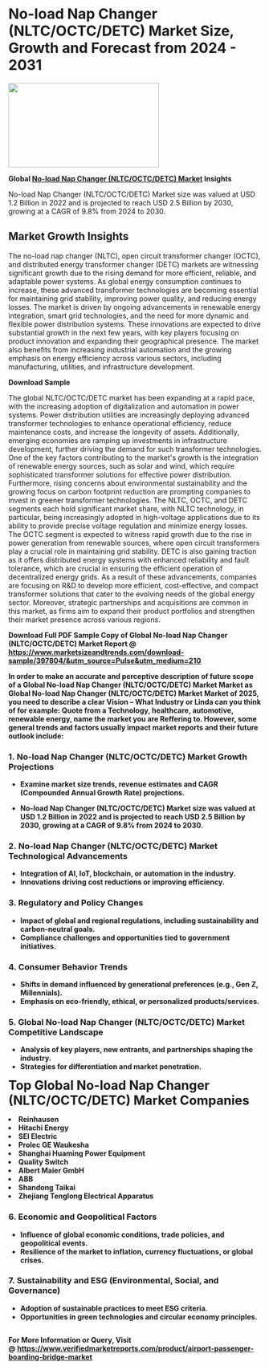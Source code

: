 <H1>No-load Nap Changer (NLTC/OCTC/DETC) Market Size, Growth and Forecast from 2024 - 2031</H1><img class="aligncenter size-medium wp-image-584254" src="https://thirdeyenews.in/wp-content/uploads/2024/09/Global-Market-Research-300x168.jpeg" alt="" width="300" height="168" /><p><strong>Global&nbsp;<a href="https://www.marketsizeandtrends.com/download-sample/397804/&amp;utm_source=Pulse&amp;utm_medium=210">No-load Nap Changer (NLTC/OCTC/DETC) Market</a> Insights</strong></p><p>No-load Nap Changer (NLTC/OCTC/DETC) Market size was valued at USD 1.2 Billion in 2022 and is projected to reach USD 2.5 Billion by 2030, growing at a CAGR of 9.8% from 2024 to 2030.</p><p><h2>Market Growth Insights</h2> <p>The no-load nap changer (NLTC), open circuit transformer changer (OCTC), and distributed energy transformer changer (DETC) markets are witnessing significant growth due to the rising demand for more efficient, reliable, and adaptable power systems. As global energy consumption continues to increase, these advanced transformer technologies are becoming essential for maintaining grid stability, improving power quality, and reducing energy losses. The market is driven by ongoing advancements in renewable energy integration, smart grid technologies, and the need for more dynamic and flexible power distribution systems. These innovations are expected to drive substantial growth in the next few years, with key players focusing on product innovation and expanding their geographical presence. The market also benefits from increasing industrial automation and the growing emphasis on energy efficiency across various sectors, including manufacturing, utilities, and infrastructure development.</p> <p><strong>Download Sample</strong></p> <p>The global NLTC/OCTC/DETC market has been expanding at a rapid pace, with the increasing adoption of digitalization and automation in power systems. Power distribution utilities are increasingly deploying advanced transformer technologies to enhance operational efficiency, reduce maintenance costs, and increase the longevity of assets. Additionally, emerging economies are ramping up investments in infrastructure development, further driving the demand for such transformer technologies. One of the key factors contributing to the market's growth is the integration of renewable energy sources, such as solar and wind, which require sophisticated transformer solutions for effective power distribution. Furthermore, rising concerns about environmental sustainability and the growing focus on carbon footprint reduction are prompting companies to invest in greener transformer technologies. The NLTC, OCTC, and DETC segments each hold significant market share, with NLTC technology, in particular, being increasingly adopted in high-voltage applications due to its ability to provide precise voltage regulation and minimize energy losses. The OCTC segment is expected to witness rapid growth due to the rise in power generation from renewable sources, where open circuit transformers play a crucial role in maintaining grid stability. DETC is also gaining traction as it offers distributed energy systems with enhanced reliability and fault tolerance, which are crucial in ensuring the efficient operation of decentralized energy grids. As a result of these advancements, companies are focusing on R&D to develop more efficient, cost-effective, and compact transformer solutions that cater to the evolving needs of the global energy sector. Moreover, strategic partnerships and acquisitions are common in this market, as firms aim to expand their product portfolios and strengthen their market presence across various regions. <p><strong></p><p><span class=""><strong>Download Full PDF Sample Copy of Global No-load Nap Changer (NLTC/OCTC/DETC) Market Report</strong> @ <a href="https://www.marketsizeandtrends.com/download-sample/397804/&amp;utm_source=Pulse&amp;utm_medium=210" target="_blank">https://www.marketsizeandtrends.com/download-sample/397804/&amp;utm_source=Pulse&amp;utm_medium=210</a></span></p><p>In order to make an accurate and perceptive description of future scope of a Global&nbsp;No-load Nap Changer (NLTC/OCTC/DETC) Market Market as Global&nbsp;No-load Nap Changer (NLTC/OCTC/DETC) Market Market of 2025, you need to describe a clear Vision &ndash; What Industry or Linda can you think of for example: Quote from a Technology, healthcare, automotive, renewable energy, name the market you are Reffering to. However, some general trends and factors usually impact market reports and their future outlook include:</p><h3>1.&nbsp;<strong>No-load Nap Changer (NLTC/OCTC/DETC) Market Growth Projections</strong></h3><ul><li>Examine market size trends, revenue estimates and CAGR (Compounded Annual Growth Rate) projections.</li><li><p>No-load Nap Changer (NLTC/OCTC/DETC) Market size was valued at USD 1.2 Billion in 2022 and is projected to reach USD 2.5 Billion by 2030, growing at a CAGR of 9.8% from 2024 to 2030.</p></li></ul><h3>2.&nbsp;<strong>No-load Nap Changer (NLTC/OCTC/DETC) Market Technological Advancements</strong></h3><ul><li>Integration of AI, IoT, blockchain, or automation in the industry.</li><li>Innovations driving cost reductions or improving efficiency.</li></ul><h3>3.&nbsp;<strong>Regulatory and Policy Changes</strong></h3><ul><li>Impact of global and regional regulations, including sustainability and carbon-neutral goals.</li><li>Compliance challenges and opportunities tied to government initiatives.</li></ul><h3>4.&nbsp;<strong>Consumer Behavior Trends</strong></h3><ul><li>Shifts in demand influenced by generational preferences (e.g., Gen Z, Millennials).</li><li>Emphasis on eco-friendly, ethical, or personalized products/services.</li></ul><h3>5.&nbsp;<strong>Global No-load Nap Changer (NLTC/OCTC/DETC) Market Competitive Landscape</strong></h3><ul><li>Analysis of key players, new entrants, and partnerships shaping the industry.</li><li>Strategies for differentiation and market penetration.</li></ul><p data-pm-slice="1 1 []"><span style="color: inherit; font-family: inherit; font-size: 25px;">Top Global No-load Nap Changer (NLTC/OCTC/DETC) Market Companies</span></p><div class="" data-test-id=""><p><li>Reinhausen</li><li> Hitachi Energy</li><li> SEI Electric</li><li> Prolec GE Waukesha</li><li> Shanghai Huaming Power Equipment</li><li> Quality Switch</li><li> Albert Maier GmbH</li><li> ABB</li><li> Shandong Taikai</li><li> Zhejiang Tenglong Electrical Apparatus</li></p></div><h3>6.&nbsp;<strong>Economic and Geopolitical Factors</strong></h3><ul><li>Influence of global economic conditions, trade policies, and geopolitical events.</li><li>Resilience of the market to inflation, currency fluctuations, or global crises.</li></ul><h3>7.&nbsp;<strong>Sustainability and ESG (Environmental, Social, and Governance)</strong></h3><ul><li>Adoption of sustainable practices to meet ESG criteria.</li><li>Opportunities in green technologies and circular economy principles.</li></ul><h2><strong style="font-size: 14px;">For More Information or Query, Visit @&nbsp;</strong><a style="background-color: #ffffff; font-size: 14px;" href="https://www.marketsizeandtrends.com/report/no-load-nap-changer-nltc-octc-detc-market/" target="_blank">https://www.verifiedmarketreports.com/product/airport-passenger-boarding-bridge-market</a></h2>
